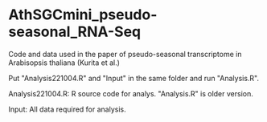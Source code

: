 # AthSGCmini_pseudo-seasonal_RNA-Seq
Code and data used in the paper of pseudo-seasonal transcriptome in Arabisopsis thaliana (Kurita et al.)

Put "Analysis221004.R" and "Input" in the same folder and run "Analysis.R".

Analysis221004.R:  R source code for analys. "Analysis.R" is older version.

Input:  All data required for analysis.
